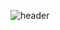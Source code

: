 ![header](https://capsule-render.vercel.app/api?type=waving&color=gradient&customColorList=5,6,10,15,30&height=300&section=header&text=Welcome%20to%20Hyejoo's%20Github!&fontSize=40)
